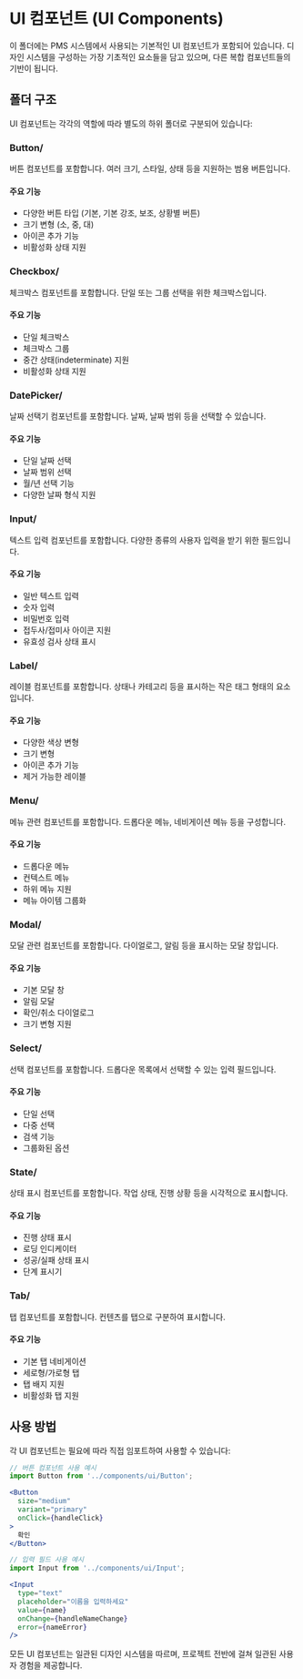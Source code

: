 # UI 컴포넌트 (UI Components)

이 폴더에는 PMS 시스템에서 사용되는 기본적인 UI 컴포넌트가 포함되어 있습니다. 디자인 시스템을 구성하는 가장 기초적인 요소들을 담고 있으며, 다른 복합 컴포넌트들의 기반이 됩니다.

## 폴더 구조

UI 컴포넌트는 각각의 역할에 따라 별도의 하위 폴더로 구분되어 있습니다:

### Button/
버튼 컴포넌트를 포함합니다. 여러 크기, 스타일, 상태 등을 지원하는 범용 버튼입니다.

#### 주요 기능
- 다양한 버튼 타입 (기본, 기본 강조, 보조, 상황별 버튼)
- 크기 변형 (소, 중, 대)
- 아이콘 추가 기능
- 비활성화 상태 지원

### Checkbox/
체크박스 컴포넌트를 포함합니다. 단일 또는 그룹 선택을 위한 체크박스입니다.

#### 주요 기능
- 단일 체크박스
- 체크박스 그룹
- 중간 상태(indeterminate) 지원
- 비활성화 상태 지원

### DatePicker/
날짜 선택기 컴포넌트를 포함합니다. 날짜, 날짜 범위 등을 선택할 수 있습니다.

#### 주요 기능
- 단일 날짜 선택
- 날짜 범위 선택
- 월/년 선택 기능
- 다양한 날짜 형식 지원

### Input/
텍스트 입력 컴포넌트를 포함합니다. 다양한 종류의 사용자 입력을 받기 위한 필드입니다.

#### 주요 기능
- 일반 텍스트 입력
- 숫자 입력
- 비밀번호 입력
- 접두사/접미사 아이콘 지원
- 유효성 검사 상태 표시

### Label/
레이블 컴포넌트를 포함합니다. 상태나 카테고리 등을 표시하는 작은 태그 형태의 요소입니다.

#### 주요 기능
- 다양한 색상 변형
- 크기 변형
- 아이콘 추가 기능
- 제거 가능한 레이블

### Menu/
메뉴 관련 컴포넌트를 포함합니다. 드롭다운 메뉴, 네비게이션 메뉴 등을 구성합니다.

#### 주요 기능
- 드롭다운 메뉴
- 컨텍스트 메뉴
- 하위 메뉴 지원
- 메뉴 아이템 그룹화

### Modal/
모달 관련 컴포넌트를 포함합니다. 다이얼로그, 알림 등을 표시하는 모달 창입니다.

#### 주요 기능
- 기본 모달 창
- 알림 모달
- 확인/취소 다이얼로그
- 크기 변형 지원

### Select/
선택 컴포넌트를 포함합니다. 드롭다운 목록에서 선택할 수 있는 입력 필드입니다.

#### 주요 기능
- 단일 선택
- 다중 선택
- 검색 기능
- 그룹화된 옵션

### State/
상태 표시 컴포넌트를 포함합니다. 작업 상태, 진행 상황 등을 시각적으로 표시합니다.

#### 주요 기능
- 진행 상태 표시
- 로딩 인디케이터
- 성공/실패 상태 표시
- 단계 표시기

### Tab/
탭 컴포넌트를 포함합니다. 컨텐츠를 탭으로 구분하여 표시합니다.

#### 주요 기능
- 기본 탭 네비게이션
- 세로형/가로형 탭
- 탭 배지 지원
- 비활성화 탭 지원

## 사용 방법

각 UI 컴포넌트는 필요에 따라 직접 임포트하여 사용할 수 있습니다:

```jsx
// 버튼 컴포넌트 사용 예시
import Button from '../components/ui/Button';

<Button
  size="medium"
  variant="primary"
  onClick={handleClick}
>
  확인
</Button>

// 입력 필드 사용 예시
import Input from '../components/ui/Input';

<Input
  type="text"
  placeholder="이름을 입력하세요"
  value={name}
  onChange={handleNameChange}
  error={nameError}
/>
```

모든 UI 컴포넌트는 일관된 디자인 시스템을 따르며, 프로젝트 전반에 걸쳐 일관된 사용자 경험을 제공합니다. 